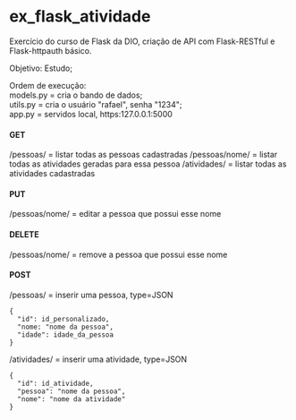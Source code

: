 # ex_flask_atividade
Exercício do curso de Flask da DIO, criação de API com Flask-RESTful e Flask-httpauth básico. <br/>

Objetivo: Estudo; <br/>

Ordem de execução: <br/>
models.py = cria o bando de dados; <br/>
utils.py = cria o usuário "rafael", senha "1234"; <br/>
app.py = servidos local, https:127.0.0.1:5000 <br/>

#### GET
/pessoas/ = listar todas as pessoas cadastradas
/pessoas/nome/ = listar todas as atividades geradas para essa pessoa
/atividades/ = listar todas as atividades cadastradas

#### PUT
/pessoas/nome/ = editar a pessoa que possui esse nome

#### DELETE
/pessoas/nome/ = remove a pessoa que possui esse nome

#### POST
/pessoas/ = inserir uma pessoa, type=JSON

```
{
  "id": id_personalizado,
  "nome: "nome da pessoa",
  "idade": idade_da_pessoa
}
```
/atividades/ = inserir uma atividade, type=JSON
```
{
  "id": id_atividade,
  "pessoa": "nome da pessoa",
  "nome": "nome da atividade"
}
```
